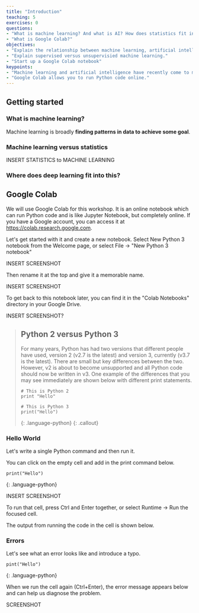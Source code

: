 ```yaml
---
title: "Introduction"
teaching: 5
exercises: 0
questions:
- "What is machine learning? And what is AI? How does statistics fit into this?"
- "What is Google Colab?"
objectives:
- "Explain the relationship between machine learning, artificial intelligence and statistics."
- "Explain supervised versus unsupervisied machine learning."
- "Start up a Google Colab notebook"
keypoints:
- "Machine learning and artificial intelligence have recently come to mean similar things. Often machine learning is the task of using data to achieve a goal. Statistics is the related field focussed on gaining understanding from data."
- "Google Colab allows you to run Python code online."
---
```


## Getting started

### What is machine learning?

Machine learning is broadly **finding patterns in data to achieve some goal**.

### Machine learning versus statistics

INSERT STATISTICS to MACHINE LEARNING 

### Where does deep learning fit into this?

## Google Colab

We will use Google Colab for this workshop. It is an online notebook which can run Python code and is like Jupyter Notebook, but completely online. If you have a Google account, you can access it at <https://colab.research.google.com>.

Let's get started with it and create a new notebook. Select New Python 3 notebook from the Welcome page, or select File -> "New Python 3 notebook"

INSERT SCREENSHOT

Then rename it at the top and give it a memorable name.

INSERT SCREENSHOT

To get back to this notebook later, you can find it in the "Colab Notebooks" directory in your Google Drive.

INSERT SCREENSHOT?

> ## Python 2 versus Python 3
> For many years, Python has had two versions that different people have used, version 2 (v2.7 is the latest) and version 3, currently (v3.7 is the latest). There are small but key differences between the two. However, v2 is about to become unsupported and all Python code should now be written in v3. One example of the differences that you may see immediately are shown below with different print statements.
> ~~~
> # This is Python 2
> print "Hello"
>
> # This is Python 3
> print("Hello")
> ~~~
> {: .language-python}
{: .callout}

### Hello World

Let's write a single Python command and then run it.

You can click on the empty cell and add in the print command below.

~~~
print("Hello")
~~~
{: .language-python}

INSERT SCREENSHOT

To run that cell, press Ctrl and Enter together, or select Runtime -> Run the focused cell.

The output from running the code in the cell is shown below.

### Errors

Let's see what an error looks like and introduce a typo.

~~~
pint("Hello")
~~~
{: .language-python}

When we run the cell again (Ctrl+Enter), the error message appears below and can help us diagnose the problem.

SCREENSHOT
